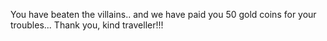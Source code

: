You have beaten the villains.. and we have paid you 50 gold coins for your troubles... Thank you, kind traveller!!!
